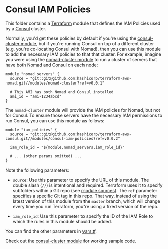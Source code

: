 # Consul IAM Policies

This folder contains a [Terraform](https://www.terraform.io/) module that defines the IAM Policies used by a 
[Consul](https://www.consul.io/) cluster. 

Normally, you'd get these policies by default if you're using the [consul-cluster module](/examples/consul-cluster), 
but if you're running Consul on top of a different cluster (e.g. you're co-locating Consul with Nomad), then you can 
use this module to add the necessary IAM policies to that that cluster. For example, imagine you were using the 
[nomad-cluster module](https://github.com/hashicorp/terraform-aws-nomad/tree/master/modules/nomad-cluster) to run a 
cluster of servers that have both Nomad and Consul on each node:

```hcl
module "nomad_servers" {
  source = "git::git@github.com:hashicorp/terraform-aws-nomad.git//modules/nomad-cluster?ref=v0.0.1"
  
  # This AMI has both Nomad and Consul installed
  ami_id = "ami-1234abcd"
}
```

The `nomad-cluster` module will provide the IAM policies for Nomad, but not for Consul. To ensure those servers
have the necessary IAM permissions to run Consul, you can use this module as follows:

```hcl
module "iam_policies" {
  source = "git::git@github.com:hashicorp/terraform-aws-consul.git//modules/consul-iam-policies?ref=v0.0.2"

  iam_role_id = "${module.nomad_servers.iam_role_id}"
  
  # ... (other params omitted) ...
}
```

Note the following parameters:

* `source`: Use this parameter to specify the URL of this module. The double slash (`//`) is intentional 
  and required. Terraform uses it to specify subfolders within a Git repo (see [module 
  sources](https://www.terraform.io/docs/modules/sources.html)). The `ref` parameter specifies a specific Git tag in 
  this repo. That way, instead of using the latest version of this module from the `master` branch, which 
  will change every time you run Terraform, you're using a fixed version of the repo.

* `iam_role_id`: Use this parameter to specify the ID of the IAM Role to which the rules in this module
  should be added.
  
You can find the other parameters in [vars.tf](vars.tf).

Check out the [consul-cluster module](/modules/consul-cluster) for working sample code.